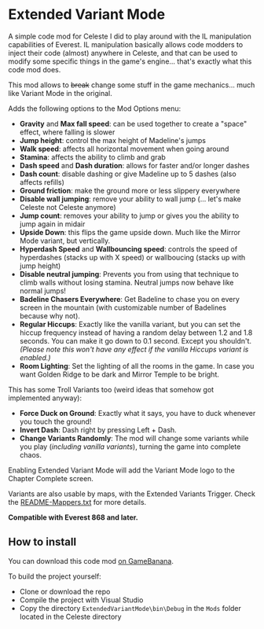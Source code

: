 # Extended Variant Mode

A simple code mod for Celeste I did to play around with the IL manipulation capabilities of Everest. 
IL manipulation basically allows code modders to inject their code (almost) anywhere in Celeste, and that can be used to modify some specific things in the game's engine... that's exactly what this code mod does.

This mod allows to ~~break~~ change some stuff in the game mechanics... much like Variant Mode in the original.

Adds the following options to the Mod Options menu:
* **Gravity** and **Max fall speed**: can be used together to create a "space" effect, where falling is slower
* **Jump height**: control the max height of Madeline's jumps
* **Walk speed**: affects all horizontal movement when going around
* **Stamina**: affects the ability to climb and grab
* **Dash speed** and **Dash duration**: allows for faster and/or longer dashes
* **Dash count**: disable dashing or give Madeline up to 5 dashes (also affects refills)
* **Ground friction**: make the ground more or less slippery everywhere
* **Disable wall jumping**: remove your ability to wall jump (... let's make Celeste not Celeste anymore)
* **Jump count**: removes your ability to jump or gives you the ability to jump again in midair
* **Upside Down**: this flips the game upside down. Much like the Mirror Mode variant, but vertically.
* **Hyperdash Speed** and **Wallbouncing speed**: controls the speed of hyperdashes (stacks up with X speed) or wallboucing (stacks up with jump height)
* **Disable neutral jumping**: Prevents you from using that technique to climb walls without losing stamina. Neutral jumps now behave like normal jumps!
* **Badeline Chasers Everywhere**: Get Badeline to chase you on every screen in the mountain (with customizable number of Badelines because why not).
* **Regular Hiccups**: Exactly like the vanilla variant, but you can set the hiccup frequency instead of having a random delay between 1.2 and 1.8 seconds. You can make it go down to 0.1 second. Except you shouldn't. _(Please note this won't have any effect if the vanilla Hiccups variant is enabled.)_
* **Room Lighting**: Set the lighting of all the rooms in the game. In case you want Golden Ridge to be dark and Mirror Temple to be bright.

This has some Troll Variants too (weird ideas that somehow got implemented anyway):
* **Force Duck on Ground**: Exactly what it says, you have to duck whenever you touch the ground!
* **Invert Dash**: Dash right by pressing Left + Dash.
* **Change Variants Randomly**: The mod will change some variants while you play (_including vanilla variants_), turning the game into complete chaos.

Enabling Extended Variant Mode will add the Variant Mode logo to the Chapter Complete screen.

Variants are also usable by maps, with the Extended Variants Trigger. Check the [README-Mappers.txt](ExtendedVariantMode/README-Mappers.txt) for more details.

**Compatible with Everest 868 and later.**

## How to install

You can download this code mod [on GameBanana](https://gamebanana.com/gamefiles/9486).

To build the project yourself:
* Clone or download the repo
* Compile the project with Visual Studio
* Copy the directory `ExtendedVariantMode\bin\Debug` in the `Mods` folder located in the Celeste directory
